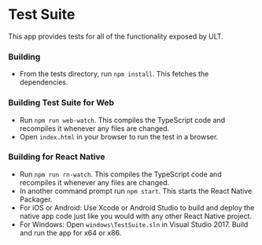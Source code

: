 # Test Suite

This app provides tests for all of the functionality exposed by ULT.

### Building

- From the tests directory, run `npm install`. This fetches the dependencies.

### Building Test Suite for Web

- Run `npm run web-watch`. This compiles the TypeScript code and recompiles it whenever any files are changed.
- Open `index.html` in your browser to run the test in a browser.

### Building for React Native

- Run `npm run rn-watch`. This compiles the TypeScript code and recompiles it whenever any files are changed.
- In another command prompt run `npm start`. This starts the React Native Packager.
- For iOS or Android: Use Xcode or Android Studio to build and deploy the native app code just like you would with any other React Native project.
- For Windows: Open `windows\TestSuite.sln` in Visual Studio 2017. Build and run the app for x64 or x86.
